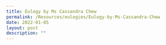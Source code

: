 ```yaml
---
title: Eulogy by Ms Cassandra Chew
permalink: /Resources/eulogies/Eulogy-by-Ms-Cassandra-Chew
date: 2022-01-05
layout: post
description: ""
---
```

